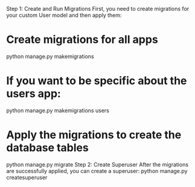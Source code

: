 Step 1: Create and Run Migrations
First, you need to create migrations for your custom User model and then apply them:
# Create migrations for all apps
python manage.py makemigrations

# If you want to be specific about the users app:
python manage.py makemigrations users

# Apply the migrations to create the database tables
python manage.py migrate
Step 2: Create Superuser
After the migrations are successfully applied, you can create a superuser:
python manage.py createsuperuser
